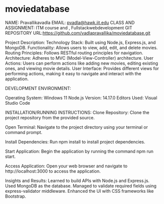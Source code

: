# moviedatabase
NAME: Pravallikavadla
EMAIL: pvadla@hawk.iit.edu
CLASS AND ASSIGNMENT: ITM course and , Fullstackwebdevelopment 
GIT REPOSITORY URL:https://github.com/vadlapravallika/moviedatabase.git

Project Description:
Technology Stack: Built using Node.js, Express.js, and MongoDB.
Functionality: Allows users to view, add, edit, and delete movies.
Routing Principles: Follows RESTful routing principles for navigation.
Architecture: Adheres to MVC (Model-View-Controller) architecture.
User Actions: Users can perform actions like adding new movies, editing existing ones, and viewing movie details.
User Interface: Provides different views for performing actions, making it easy to navigate and interact with the application.

DEVELOPMENT ENVIRONMENT:

Operating System: Windows 11
Node.js Version: 14.17.0
Editors Used: Visual Studio Code

INSTALLATION/RUNNING INSTRUCTIONS:
Clone Repository:
Clone the project repository from the provided source.

Open Terminal:
Navigate to the project directory using your terminal or command prompt.

Install Dependencies:
Run npm install to install project dependencies.

Start Application:
Begin the application by running the command npm run start.

Access Application:
Open your web browser and navigate to http://localhost:3000 to access the application.


Insights and Results:
Learned to build APIs with Node.js and Express.js.
Used MongoDB as the database.
Managed to validate required fields using express-validator middleware.
Enhanced the UI with CSS frameworks like Bootstrap.
